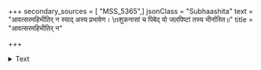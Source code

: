 +++
secondary_sources = [ "MSS_5365",]
jsonClass = "Subhaashita"
text = "आवत्सरमहिभीतिर् न स्याद् अस्य प्रभावेण।  \nशुकनासां च पिबेद् यो जलपिष्टां तस्य भीर्नास्ति॥"
title = "आवत्सरमहिभीतिर् न"

+++

<details><summary>Text</summary>

आवत्सरमहिभीतिर् न स्याद् अस्य प्रभावेण।  
शुकनासां च पिबेद् यो जलपिष्टां तस्य भीर्नास्ति॥
</details>

